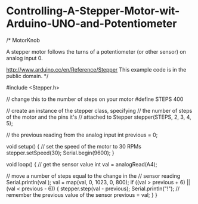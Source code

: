 # Controlling-A-Stepper-Motor-wit-Arduino-UNO-and-Potentiometer
/*
   MotorKnob

   A stepper motor follows the turns of a potentiometer
   (or other sensor) on analog input 0.

   http://www.arduino.cc/en/Reference/Stepper
   This example code is in the public domain.
*/

#include <Stepper.h>

// change this to the number of steps on your motor
#define STEPS 400

// create an instance of the stepper class, specifying
// the number of steps of the motor and the pins it's
// attached to
Stepper stepper(STEPS, 2, 3, 4, 5);

// the previous reading from the analog input
int previous = 0;

void setup() {
  // set the speed of the motor to 30 RPMs
  stepper.setSpeed(30);
  Serial.begin(9600);
}

void loop() {
  // get the sensor value
  int val = analogRead(A4);

  // move a number of steps equal to the change in the
  // sensor reading
  Serial.println(val );
  val = map(val, 0, 1023, 0, 800);
  if ((val > previous + 6) || (val < previous - 6)) {
    stepper.step(val - previous);
 Serial.println("!");
    // remember the previous value of the sensor
    previous = val;
  }
}
